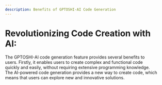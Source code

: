 ```yaml
---
description: Benefits of GPTOSHI-AI Code Generation
---
```


# Revolutionizing Code Creation with AI:

The GPTOSHI-AI code generation feature provides several benefits to users. Firstly, it enables users to create complex and functional code quickly and easily, without requiring extensive programming knowledge. The AI-powered code generation provides a new way to create code, which means that users can explore new and innovative solutions.
